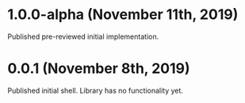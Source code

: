 # 1.0.0-alpha (November 11th, 2019)

Published pre-reviewed initial implementation.

# 0.0.1 (November 8th, 2019)

Published initial shell.  Library has no functionality yet.
